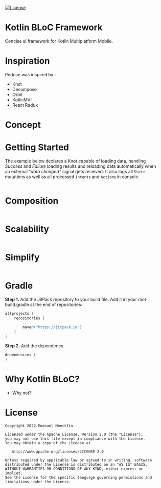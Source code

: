 [![License](https://img.shields.io/badge/License-Apache%202.0-blue.svg)](http://www.apache.org/licenses/LICENSE-2.0)

# Kotlin BLoC Framework

Concise ui framework for Kotlin Multiplatform Mobile.

# Inspiration
Reduce was inspired by :
* Knot
* Decompose
* Orbit
* KotlinMVI
* React Redux

# Concept


# Getting Started

The example below declares a Knot capable of loading data, handling *Success* and *Failure* loading results and reloading data automatically when an external *"data changed"* signal gets received. It also logs all `State` mutations as well as all processed `Intents` and `Actions` in console.

```kotlin
```

# Composition

```kotlin
```

# Scalability

```kotlin
```

# Simplify

```kotlin
```

# Gradle

**Step 1.** Add the JitPack repository to your build file.
Add it in your root build.gradle at the end of repositories:
```kotlin
allprojects {
    repositories {
        ...
        maven("https://jitpack.io")
    }
}
```
**Step 2.** Add the dependency
```kotlin
dependencies {
}
```

# Why Kotlin BLoC?

* Why not?

# License
```
Copyright 2022 Emanuel Moecklin

Licensed under the Apache License, Version 2.0 (the "License");
you may not use this file except in compliance with the License.
You may obtain a copy of the License at

   http://www.apache.org/licenses/LICENSE-2.0

Unless required by applicable law or agreed to in writing, software
distributed under the License is distributed on an "AS IS" BASIS,
WITHOUT WARRANTIES OR CONDITIONS OF ANY KIND, either express or implied.
See the License for the specific language governing permissions and
limitations under the License.
```
